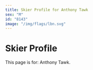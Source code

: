 ```yaml
---
title: Skier Profile for Anthony Tawk
sex: "M"
id: "8143"
image: "/img/flags/lbn.svg" 
---
```


# Skier Profile

This page is for: Anthony Tawk.
    